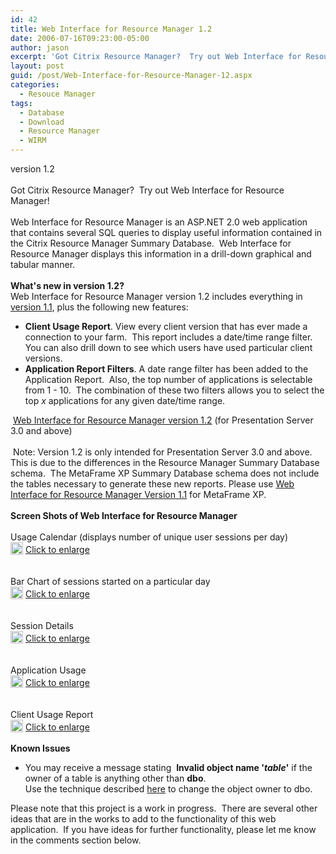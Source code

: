 ```yaml
---
id: 42
title: Web Interface for Resource Manager 1.2
date: 2006-07-16T09:23:00-05:00
author: jason
excerpt: 'Got Citrix Resource Manager?  Try out Web Interface for Resource Manager! Web Interface for Resource Manager is an ASP.NET 2.0 web application that contains several SQL queries to display useful information contained in the Citrix Resource Manager Summary Database.'
layout: post
guid: /post/Web-Interface-for-Resource-Manager-12.aspx
categories:
  - Resouce Manager
tags:
  - Database
  - Download
  - Resource Manager
  - WIRM
---
```

<p><img style="float: right; padding-left: 15px" src="http://www.jasonconger.com/images/articleImages/WIRM/software_box.gif" alt="" /> version 1.2<br /><br />Got Citrix Resource Manager? &nbsp;Try out Web Interface for Resource Manager!<br /><br />Web Interface for Resource Manager is an ASP.NET 2.0 web application that contains several SQL queries to display useful information contained in the Citrix Resource Manager Summary Database.&nbsp; Web Interface for Resource Manager displays this information in a drill-down graphical and tabular manner.<br /><br /><strong>What's new in version 1.2?</strong> <br />Web Interface for Resource Manager version 1.2 includes everything in <a href="http://www.jasonconger.com/ShowPost.aspx?strID=89d8e6a3-5e50-46b9-8a94-1f8f9793ae93">version 1.1</a>, plus the following new features:&nbsp;</p>
<ul>
<li><strong>Client Usage Report</strong>. View every client version that has ever made a connection to your farm.&nbsp; This report includes a date/time range filter.&nbsp; You can also drill down to see which users have used particular client versions. </li>
<li><strong>Application Report Filters</strong>. A date range filter has been added to the Application Report.&nbsp; Also, the top number of applications is selectable from 1 - 10. &nbsp;The combination of these two filters allows you to select the top <em>x</em> applications for any given date/time range.&nbsp;</li>
</ul>
<p><img src="http://www.jasonconger.com/images/zip_small.gif" alt="" align="absBottom" /> <a href="http://www.jasonconger.com/downloads/JasonConger.com_WIRMv12.zip">Web Interface for Resource Manager version 1.2</a> (for Presentation Server 3.0 and above) <br /><br /><img src="http://www.jasonconger.com/images/warning.gif" alt="" align="absBottom" /> Note: Version 1.2 is only intended for Presentation Server 3.0 and above. This is due to the differences in the Resource Manager Summary Database schema.&nbsp; The MetaFrame XP Summary Database schema does not include the tables necessary to generate these new reports. Please use <a href="http://www.jasonconger.com/ShowPost.aspx?strID=89d8e6a3-5e50-46b9-8a94-1f8f9793ae93">Web Interface for Resource Manager Version 1.1</a> for MetaFrame XP.<br /><br /><strong>Screen Shots of Web Interface for Resource Manager</strong><br /><br />Usage Calendar (displays number of unique user sessions per day)<br /><img src="http://www.jasonconger.com/images/articleImages/WIRM/v1.2/usageCalendar_small.gif" alt="" /><br /><img src="http://www.jasonconger.com/images/magnify.gif" alt="" width="20" height="20" align="absBottom" /> <a class="enlarge" href="http://www.jasonconger.com/images/articleImages/WIRM/v1.2/usageCalendar_large.gif" target="_blank">Click to enlarge</a> <br /><br /><br />Bar Chart of sessions started on a particular day<br /><img src="http://www.jasonconger.com/images/articleImages/WIRM/v1.2/dayDetail_small.gif" alt="" /><br /><img src="http://www.jasonconger.com/images/magnify.gif" alt="" width="20" height="20" align="absBottom" /> <a class="enlarge" href="http://www.jasonconger.com/images/articleImages/WIRM/v1.2/dayDetail_large.gif" target="_blank">Click to enlarge</a> <br /><br /><br />Session Details<br /><img src="http://www.jasonconger.com/images/articleImages/WIRM/v1.2/sessionDetail_small.gif" alt="" /><br /><img src="http://www.jasonconger.com/images/magnify.gif" alt="" width="20" height="20" align="absBottom" /> <a class="enlarge" href="http://www.jasonconger.com/images/articleImages/WIRM/v1.2/sessionDetail_large.gif" target="_blank">Click to enlarge</a> <br /><br /><br />Application Usage<br /><img src="http://www.jasonconger.com/images/articleImages/WIRM/v1.2/applicationUsage_small.gif" alt="" /><br /><img src="http://www.jasonconger.com/images/magnify.gif" alt="" width="20" height="20" align="absBottom" /> <a class="enlarge" href="http://www.jasonconger.com/images/articleImages/WIRM/applicationUsage_large.gif" target="_blank">Click to enlarge</a> <br /><br /><br />Client Usage Report<br /><img src="http://www.jasonconger.com/images/articleImages/WIRM/v1.2/clientUsage_small.gif" alt="" /><br /><img src="http://www.jasonconger.com/images/magnify.gif" alt="" width="20" height="20" align="absBottom" /> <a class="enlarge" href="http://www.jasonconger.com/images/articleImages/WIRM/v1.2/clientUsage_large.gif" target="_blank">Click to enlarge</a> <br /><br /><strong>Known Issues</strong></p>
<ul>
<li>You may receive a message stating &nbsp;<strong>Invalid object name '<em>table</em>'</strong> if the owner of a table is anything other than <strong>dbo</strong>. <br />Use the technique described <a href="http://www.sqlteam.com/item.asp?ItemID=1283" target="_blank">here</a> to change the object owner to dbo. </li>
</ul>
<p>Please note that this project is a work in progress.&nbsp; There are several other ideas that are in the works to add to the functionality of this web application.&nbsp; If you have ideas for further functionality, please let me know in the comments section below.</p>